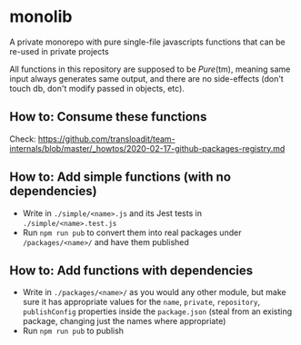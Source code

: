 # monolib

A private monorepo with pure single-file javascripts functions that can be re-used in private projects

All functions in this repository are supposed to be _Pure_(tm), meaning same input always generates same output, and there are no side-effects (don't touch db, don't modify passed in objects, etc).

## How to: Consume these functions

Check: <https://github.com/transloadit/team-internals/blob/master/_howtos/2020-02-17-github-packages-registry.md>

## How to: Add simple functions (with no dependencies)

- Write in `./simple/<name>.js` and its Jest tests in `./simple/<name>.test.js`
- Run `npm run pub` to convert them into real packages under `/packages/<name>/` and have them published

## How to: Add functions with dependencies

- Write in `./packages/<name>/` as you would any other module, but make sure it has appropriate values for the `name`, `private`, `repository`, `publishConfig` properties inside the `package.json` (steal from an existing package, changing just the names where appropriate)
- Run `npm run pub` to publish